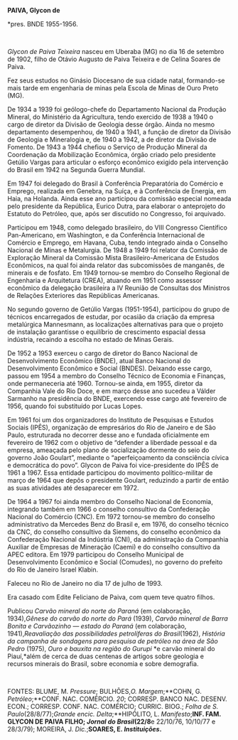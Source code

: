 **PAIVA, Glycon de**

\*pres. BNDE 1955-1956.

 

*Glycon de Paiva Teixeira* nasceu em Uberaba (MG) no dia 16 de setembro
de 1902, filho de Otávio Augusto de Paiva Teixeira e de Celina Soares de
Paiva.

Fez seus estudos no Ginásio Diocesano de sua cidade natal, formando-se
mais tarde em engenharia de minas pela Escola de Minas de Ouro Preto
(MG).

De 1934 a 1939 foi geólogo-chefe do Departamento Nacional da Produção
Mineral, do Ministério da Agricultura, tendo exercido de 1938 a 1940 o
cargo de diretor da Divisão de Geologia desse órgão. Ainda no mesmo
departamento desempenhou, de 1940 a 1941, a função de diretor da Divisão
de Geologia e Mineralogia e, de 1940 a 1942, a de diretor da Divisão de
Fomento. De 1943 a 1944 chefiou o Serviço de Produção Mineral da
Coordenação da Mobilização Econômica, órgão criado pelo presidente
Getúlio Vargas para articular o esforço econômico exigido pela
intervenção do Brasil em 1942 na Segunda Guerra Mundial.

Em 1947 foi delegado do Brasil à Conferência Preparatória do Comércio e
Emprego, realizada em Genebra, na Suíça, e à Conferência de Energia, em
Haia, na Holanda. Ainda esse ano participou da comissão especial nomeada
pelo presidente da República, Eurico Dutra, para elaborar o anteprojeto
do Estatuto do Petróleo, que, após ser discutido no Congresso, foi
arquivado.

Participou em 1948, como delegado brasileiro, do VIII Congresso
Científico Pan-Americano, em Washington, e da Conferência Internacional
de Comércio e Emprego, em Havana, Cuba, tendo integrado ainda o Conselho
Nacional de Minas e Metalurgia. De 1948 a 1949 foi relator da Comissão
de Exploração Mineral da Comissão Mista Brasileiro-Americana de Estudos
Econômicos, na qual foi ainda relator das subcomissões de manganês, de
minerais e de fosfato. Em 1949 tornou-se membro do Conselho Regional de
Engenharia e Arquitetura (CREA), atuando em 1951 como assessor econômico
da delegação brasileira a IV Reunião de Consultas dos Ministros de
Relações Exteriores das Repúblicas Americanas.

No segundo governo de Getúlio Vargas (1951-1954), participou do grupo de
técnicos encarregados de estudar, por ocasião da criação da empresa
metalúrgica Mannesmann, as localizações alternativas para que o projeto
de instalação garantisse o equilíbrio de crescimento espacial dessa
indústria, recaindo a escolha no estado de Minas Gerais.

De 1952 a 1953 exerceu o cargo de diretor do Banco Nacional de
Desenvolvimento Econômico (BNDE), atual Banco Nacional do
Desenvolvimento Econômico e Social (BNDES). Deixando esse cargo, passou
em 1954 a membro do Conselho Técnico de Economia e Finanças, onde
permaneceria até 1960. Tornou-se ainda, em 1955, diretor da Companhia
Vale do Rio Doce, e em março desse ano sucedeu a Válder Sarmanho na
presidência do BNDE, exercendo esse cargo até fevereiro de 1956, quando
foi substituído por Lucas Lopes.

Em 1961 foi um dos organizadores do Instituto de Pesquisas e Estudos
Sociais (IPÊS), organização de empresários do Rio de Janeiro e de São
Paulo, estruturada no decorrer desse ano e fundada oficialmente em
fevereiro de 1962 com o objetivo de “defender a liberdade pessoal e da
empresa, ameaçada pelo plano de socialização dormente do seio do governo
João Goulart”, mediante o “aperfeiçoamento da consciência cívica e
democrática do povo”. Glycon de Paiva foi vice-presidente do IPÊS de
1961 a 1967. Essa entidade participou do movimento político-militar de
março de 1964 que depôs o presidente Goulart, reduzindo a partir de
então as suas atividades até desaparecer em 1972.

De 1964 a 1967 foi ainda membro do Conselho Nacional de Economia,
integrando também em 1966 o conselho consultivo da Confederação Nacional
do Comércio (CNC). Em 1972 tornou-se membro do conselho administrativo
da Mercedes Benz do Brasil e, em 1976, do conselho técnico da CNC, do
conselho consultivo da Siemens, do conselho econômico da Confederação
Nacional da Indústria (CNI), da administração da Companhia Auxiliar de
Empresas de Mineração (Caemi) e do conselho consultivo da APEC editora.
Em 1979 participou do Conselho Municipal de Desenvolvimento Econômico e
Social (Comudes), no governo do prefeito do Rio de Janeiro Israel
Klabin.

Faleceu no Rio de Janeiro no dia 17 de julho de 1993.

Era casado com Edite Feliciano de Paiva, com quem teve quatro filhos.

Publicou *Carvão mineral do norte do Paraná* (em colaboração,
1934),*Gênese do carvão* *do norte do Pará* (1939), *Carvão mineral de*
*Barra Bonita e Carvãozinho — estado do Paraná* (em colaboração,
1941),*Reavaliação das* *possibilidades petrolíferas do Brasil*(1962),
*História da campanha de sondagens para pesquisa de petróleo na área de
São Pedro* (1975), *Ouro e bauxita na região do Gurupi* *e carvão
mineral do Piauí,*além de cerca de duas centenas de artigos sobre
geologia e recursos minerais do Brasil, sobre economia e sobre
demografia.

 

FONTES: BLUME, M. *Pressure*; BULHÕES,**O*. Margem*;**COHN, G.
*Petróleo*;**CONF. NAC. COMÉRCIO. *20*; CORRESP. BANCO NAC. DESENV.
ECON.; CORRESP. CONF. NAC. COMÉRCIO; CURRIC. BIOG.; *Folha de S.
Paulo*(28/8/77);*Grande encic.* *Delta*;**HIPÓLITO, L.
*Manifesto*;**INF. FAM. GLYCON DE PAIVA FILHO; *Jornal do*
*Brasil*(22/8**e 22/10/76, 10/10/77 e 28/3/79); MOREIRA, J.
*Dic.*;**SOARES, E. *Instituições*.**

 

 
